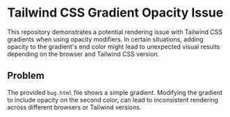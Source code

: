 # Tailwind CSS Gradient Opacity Issue

This repository demonstrates a potential rendering issue with Tailwind CSS gradients when using opacity modifiers.  In certain situations, adding opacity to the gradient's end color might lead to unexpected visual results depending on the browser and Tailwind CSS version.

## Problem
The provided `bug.html` file shows a simple gradient. Modifying the gradient to include opacity on the second color, can lead to inconsistent rendering across different browsers or Tailwind versions.